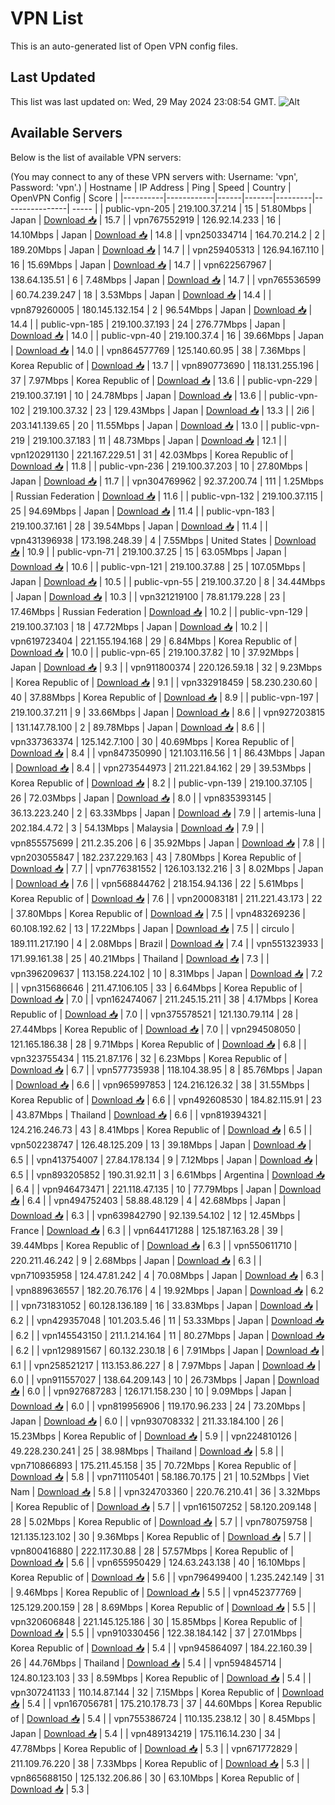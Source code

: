# VPN List

This is an auto-generated list of Open VPN config files.

## Last Updated

This list was last updated on: Wed, 29 May 2024 23:08:54 GMT.
![Alt](https://repobeats.axiom.co/api/embed/186b98318ef1479477931607c1ad7d823f12451f.svg "Repobeats analytics image")

## Available Servers

Below is the list of available VPN servers:

(You may connect to any of these VPN servers with: Username: 'vpn', Password: 'vpn'.)
| Hostname | IP Address | Ping | Speed | Country | OpenVPN Config | Score |
|----------|------------|------|-------|---------|----------------| ----- |
| public-vpn-205 | 219.100.37.214 | 15 | 51.80Mbps | Japan | [Download 📥](./configs/server_0_JP.ovpn) | 15.7 |
| vpn767552919 | 126.92.14.233 | 16 | 14.10Mbps | Japan | [Download 📥](./configs/server_1_JP.ovpn) | 14.8 |
| vpn250334714 | 164.70.214.2 | 2 | 189.20Mbps | Japan | [Download 📥](./configs/server_2_JP.ovpn) | 14.7 |
| vpn259405313 | 126.94.167.110 | 16 | 15.69Mbps | Japan | [Download 📥](./configs/server_3_JP.ovpn) | 14.7 |
| vpn622567967 | 138.64.135.51 | 6 | 7.48Mbps | Japan | [Download 📥](./configs/server_4_JP.ovpn) | 14.7 |
| vpn765536599 | 60.74.239.247 | 18 | 3.53Mbps | Japan | [Download 📥](./configs/server_5_JP.ovpn) | 14.4 |
| vpn879260005 | 180.145.132.154 | 2 | 96.54Mbps | Japan | [Download 📥](./configs/server_6_JP.ovpn) | 14.4 |
| public-vpn-185 | 219.100.37.193 | 24 | 276.77Mbps | Japan | [Download 📥](./configs/server_7_JP.ovpn) | 14.0 |
| public-vpn-40 | 219.100.37.4 | 16 | 39.66Mbps | Japan | [Download 📥](./configs/server_8_JP.ovpn) | 14.0 |
| vpn864577769 | 125.140.60.95 | 38 | 7.36Mbps | Korea Republic of | [Download 📥](./configs/server_9_KR.ovpn) | 13.7 |
| vpn890773690 | 118.131.255.196 | 37 | 7.97Mbps | Korea Republic of | [Download 📥](./configs/server_10_KR.ovpn) | 13.6 |
| public-vpn-229 | 219.100.37.191 | 10 | 24.78Mbps | Japan | [Download 📥](./configs/server_11_JP.ovpn) | 13.6 |
| public-vpn-102 | 219.100.37.32 | 23 | 129.43Mbps | Japan | [Download 📥](./configs/server_12_JP.ovpn) | 13.3 |
| 2i6 | 203.141.139.65 | 20 | 11.55Mbps | Japan | [Download 📥](./configs/server_13_JP.ovpn) | 13.0 |
| public-vpn-219 | 219.100.37.183 | 11 | 48.73Mbps | Japan | [Download 📥](./configs/server_14_JP.ovpn) | 12.1 |
| vpn120291130 | 221.167.229.51 | 31 | 42.03Mbps | Korea Republic of | [Download 📥](./configs/server_15_KR.ovpn) | 11.8 |
| public-vpn-236 | 219.100.37.203 | 10 | 27.80Mbps | Japan | [Download 📥](./configs/server_16_JP.ovpn) | 11.7 |
| vpn304769962 | 92.37.200.74 | 111 | 1.25Mbps | Russian Federation | [Download 📥](./configs/server_17_RU.ovpn) | 11.6 |
| public-vpn-132 | 219.100.37.115 | 25 | 94.69Mbps | Japan | [Download 📥](./configs/server_18_JP.ovpn) | 11.4 |
| public-vpn-183 | 219.100.37.161 | 28 | 39.54Mbps | Japan | [Download 📥](./configs/server_19_JP.ovpn) | 11.4 |
| vpn431396938 | 173.198.248.39 | 4 | 7.55Mbps | United States | [Download 📥](./configs/server_20_US.ovpn) | 10.9 |
| public-vpn-71 | 219.100.37.25 | 15 | 63.05Mbps | Japan | [Download 📥](./configs/server_21_JP.ovpn) | 10.6 |
| public-vpn-121 | 219.100.37.88 | 25 | 107.05Mbps | Japan | [Download 📥](./configs/server_22_JP.ovpn) | 10.5 |
| public-vpn-55 | 219.100.37.20 | 8 | 34.44Mbps | Japan | [Download 📥](./configs/server_23_JP.ovpn) | 10.3 |
| vpn321219100 | 78.81.179.228 | 23 | 17.46Mbps | Russian Federation | [Download 📥](./configs/server_24_RU.ovpn) | 10.2 |
| public-vpn-129 | 219.100.37.103 | 18 | 47.72Mbps | Japan | [Download 📥](./configs/server_25_JP.ovpn) | 10.2 |
| vpn619723404 | 221.155.194.168 | 29 | 6.84Mbps | Korea Republic of | [Download 📥](./configs/server_26_KR.ovpn) | 10.0 |
| public-vpn-65 | 219.100.37.82 | 10 | 37.92Mbps | Japan | [Download 📥](./configs/server_27_JP.ovpn) | 9.3 |
| vpn911800374 | 220.126.59.18 | 32 | 9.23Mbps | Korea Republic of | [Download 📥](./configs/server_28_KR.ovpn) | 9.1 |
| vpn332918459 | 58.230.230.60 | 40 | 37.88Mbps | Korea Republic of | [Download 📥](./configs/server_29_KR.ovpn) | 8.9 |
| public-vpn-197 | 219.100.37.211 | 9 | 33.66Mbps | Japan | [Download 📥](./configs/server_30_JP.ovpn) | 8.6 |
| vpn927203815 | 131.147.78.100 | 2 | 89.78Mbps | Japan | [Download 📥](./configs/server_31_JP.ovpn) | 8.6 |
| vpn337363374 | 125.142.7.100 | 30 | 40.69Mbps | Korea Republic of | [Download 📥](./configs/server_32_KR.ovpn) | 8.4 |
| vpn847350990 | 121.103.116.56 | 1 | 86.43Mbps | Japan | [Download 📥](./configs/server_33_JP.ovpn) | 8.4 |
| vpn273544973 | 211.221.84.162 | 29 | 39.53Mbps | Korea Republic of | [Download 📥](./configs/server_34_KR.ovpn) | 8.2 |
| public-vpn-139 | 219.100.37.105 | 26 | 72.03Mbps | Japan | [Download 📥](./configs/server_35_JP.ovpn) | 8.0 |
| vpn835393145 | 36.13.223.240 | 2 | 63.33Mbps | Japan | [Download 📥](./configs/server_36_JP.ovpn) | 7.9 |
| artemis-luna | 202.184.4.72 | 3 | 54.13Mbps | Malaysia | [Download 📥](./configs/server_37_MY.ovpn) | 7.9 |
| vpn855575699 | 211.2.35.206 | 6 | 35.92Mbps | Japan | [Download 📥](./configs/server_38_JP.ovpn) | 7.8 |
| vpn203055847 | 182.237.229.163 | 43 | 7.80Mbps | Korea Republic of | [Download 📥](./configs/server_39_KR.ovpn) | 7.7 |
| vpn776381552 | 126.103.132.216 | 3 | 8.02Mbps | Japan | [Download 📥](./configs/server_40_JP.ovpn) | 7.6 |
| vpn568844762 | 218.154.94.136 | 22 | 5.61Mbps | Korea Republic of | [Download 📥](./configs/server_41_KR.ovpn) | 7.6 |
| vpn200083181 | 211.221.43.173 | 22 | 37.80Mbps | Korea Republic of | [Download 📥](./configs/server_42_KR.ovpn) | 7.5 |
| vpn483269236 | 60.108.192.62 | 13 | 17.22Mbps | Japan | [Download 📥](./configs/server_43_JP.ovpn) | 7.5 |
| circulo | 189.111.217.190 | 4 | 2.08Mbps | Brazil | [Download 📥](./configs/server_44_BR.ovpn) | 7.4 |
| vpn551323933 | 171.99.161.38 | 25 | 40.21Mbps | Thailand | [Download 📥](./configs/server_45_TH.ovpn) | 7.3 |
| vpn396209637 | 113.158.224.102 | 10 | 8.31Mbps | Japan | [Download 📥](./configs/server_46_JP.ovpn) | 7.2 |
| vpn315686646 | 211.47.106.105 | 33 | 6.64Mbps | Korea Republic of | [Download 📥](./configs/server_47_KR.ovpn) | 7.0 |
| vpn162474067 | 211.245.15.211 | 38 | 4.17Mbps | Korea Republic of | [Download 📥](./configs/server_48_KR.ovpn) | 7.0 |
| vpn375578521 | 121.130.79.114 | 28 | 27.44Mbps | Korea Republic of | [Download 📥](./configs/server_49_KR.ovpn) | 7.0 |
| vpn294508050 | 121.165.186.38 | 28 | 9.71Mbps | Korea Republic of | [Download 📥](./configs/server_50_KR.ovpn) | 6.8 |
| vpn323755434 | 115.21.87.176 | 32 | 6.23Mbps | Korea Republic of | [Download 📥](./configs/server_51_KR.ovpn) | 6.7 |
| vpn577735938 | 118.104.38.95 | 8 | 85.76Mbps | Japan | [Download 📥](./configs/server_52_JP.ovpn) | 6.6 |
| vpn965997853 | 124.216.126.32 | 38 | 31.55Mbps | Korea Republic of | [Download 📥](./configs/server_53_KR.ovpn) | 6.6 |
| vpn492608530 | 184.82.115.91 | 23 | 43.87Mbps | Thailand | [Download 📥](./configs/server_54_TH.ovpn) | 6.6 |
| vpn819394321 | 124.216.246.73 | 43 | 8.41Mbps | Korea Republic of | [Download 📥](./configs/server_55_KR.ovpn) | 6.5 |
| vpn502238747 | 126.48.125.209 | 13 | 39.18Mbps | Japan | [Download 📥](./configs/server_56_JP.ovpn) | 6.5 |
| vpn413754007 | 27.84.178.134 | 9 | 7.12Mbps | Japan | [Download 📥](./configs/server_57_JP.ovpn) | 6.5 |
| vpn893205852 | 190.31.92.11 | 3 | 6.61Mbps | Argentina | [Download 📥](./configs/server_58_AR.ovpn) | 6.4 |
| vpn946473471 | 221.118.47.135 | 10 | 77.79Mbps | Japan | [Download 📥](./configs/server_59_JP.ovpn) | 6.4 |
| vpn494752403 | 58.88.48.129 | 4 | 42.68Mbps | Japan | [Download 📥](./configs/server_60_JP.ovpn) | 6.3 |
| vpn639842790 | 92.139.54.102 | 12 | 12.45Mbps | France | [Download 📥](./configs/server_61_FR.ovpn) | 6.3 |
| vpn644171288 | 125.187.163.28 | 39 | 39.44Mbps | Korea Republic of | [Download 📥](./configs/server_62_KR.ovpn) | 6.3 |
| vpn550611710 | 220.211.46.242 | 9 | 2.68Mbps | Japan | [Download 📥](./configs/server_63_JP.ovpn) | 6.3 |
| vpn710935958 | 124.47.81.242 | 4 | 70.08Mbps | Japan | [Download 📥](./configs/server_64_JP.ovpn) | 6.3 |
| vpn889636557 | 182.20.76.176 | 4 | 19.92Mbps | Japan | [Download 📥](./configs/server_65_JP.ovpn) | 6.2 |
| vpn731831052 | 60.128.136.189 | 16 | 33.83Mbps | Japan | [Download 📥](./configs/server_66_JP.ovpn) | 6.2 |
| vpn429357048 | 101.203.5.46 | 11 | 53.33Mbps | Japan | [Download 📥](./configs/server_67_JP.ovpn) | 6.2 |
| vpn145543150 | 211.1.214.164 | 11 | 80.27Mbps | Japan | [Download 📥](./configs/server_68_JP.ovpn) | 6.2 |
| vpn129891567 | 60.132.230.18 | 6 | 7.91Mbps | Japan | [Download 📥](./configs/server_69_JP.ovpn) | 6.1 |
| vpn258521217 | 113.153.86.227 | 8 | 7.97Mbps | Japan | [Download 📥](./configs/server_70_JP.ovpn) | 6.0 |
| vpn911557027 | 138.64.209.143 | 10 | 26.73Mbps | Japan | [Download 📥](./configs/server_71_JP.ovpn) | 6.0 |
| vpn927687283 | 126.171.158.230 | 10 | 9.09Mbps | Japan | [Download 📥](./configs/server_72_JP.ovpn) | 6.0 |
| vpn819956906 | 119.170.96.233 | 24 | 73.20Mbps | Japan | [Download 📥](./configs/server_73_JP.ovpn) | 6.0 |
| vpn930708332 | 211.33.184.100 | 26 | 15.23Mbps | Korea Republic of | [Download 📥](./configs/server_74_KR.ovpn) | 5.9 |
| vpn224810126 | 49.228.230.241 | 25 | 38.98Mbps | Thailand | [Download 📥](./configs/server_75_TH.ovpn) | 5.8 |
| vpn710866893 | 175.211.45.158 | 35 | 70.72Mbps | Korea Republic of | [Download 📥](./configs/server_76_KR.ovpn) | 5.8 |
| vpn711105401 | 58.186.70.175 | 21 | 10.52Mbps | Viet Nam | [Download 📥](./configs/server_77_VN.ovpn) | 5.8 |
| vpn324703360 | 220.76.210.41 | 36 | 3.32Mbps | Korea Republic of | [Download 📥](./configs/server_78_KR.ovpn) | 5.7 |
| vpn161507252 | 58.120.209.148 | 28 | 5.02Mbps | Korea Republic of | [Download 📥](./configs/server_79_KR.ovpn) | 5.7 |
| vpn780759758 | 121.135.123.102 | 30 | 9.36Mbps | Korea Republic of | [Download 📥](./configs/server_80_KR.ovpn) | 5.7 |
| vpn800416880 | 222.117.30.88 | 28 | 57.57Mbps | Korea Republic of | [Download 📥](./configs/server_81_KR.ovpn) | 5.6 |
| vpn655950429 | 124.63.243.138 | 40 | 16.10Mbps | Korea Republic of | [Download 📥](./configs/server_82_KR.ovpn) | 5.6 |
| vpn796499400 | 1.235.242.149 | 31 | 9.46Mbps | Korea Republic of | [Download 📥](./configs/server_83_KR.ovpn) | 5.5 |
| vpn452377769 | 125.129.200.159 | 28 | 8.69Mbps | Korea Republic of | [Download 📥](./configs/server_84_KR.ovpn) | 5.5 |
| vpn320606848 | 221.145.125.186 | 30 | 15.85Mbps | Korea Republic of | [Download 📥](./configs/server_85_KR.ovpn) | 5.5 |
| vpn910330456 | 122.38.184.142 | 37 | 27.01Mbps | Korea Republic of | [Download 📥](./configs/server_86_KR.ovpn) | 5.4 |
| vpn945864097 | 184.22.160.39 | 26 | 44.76Mbps | Thailand | [Download 📥](./configs/server_87_TH.ovpn) | 5.4 |
| vpn594845714 | 124.80.123.103 | 33 | 8.59Mbps | Korea Republic of | [Download 📥](./configs/server_88_KR.ovpn) | 5.4 |
| vpn307241133 | 110.14.87.144 | 32 | 7.15Mbps | Korea Republic of | [Download 📥](./configs/server_89_KR.ovpn) | 5.4 |
| vpn167056781 | 175.210.178.73 | 37 | 44.60Mbps | Korea Republic of | [Download 📥](./configs/server_90_KR.ovpn) | 5.4 |
| vpn755386724 | 110.135.238.12 | 30 | 8.45Mbps | Japan | [Download 📥](./configs/server_91_JP.ovpn) | 5.4 |
| vpn489134219 | 175.116.14.230 | 34 | 47.78Mbps | Korea Republic of | [Download 📥](./configs/server_92_KR.ovpn) | 5.3 |
| vpn671772829 | 211.109.76.220 | 38 | 7.33Mbps | Korea Republic of | [Download 📥](./configs/server_93_KR.ovpn) | 5.3 |
| vpn865688150 | 125.132.206.86 | 30 | 63.10Mbps | Korea Republic of | [Download 📥](./configs/server_94_KR.ovpn) | 5.3 |
